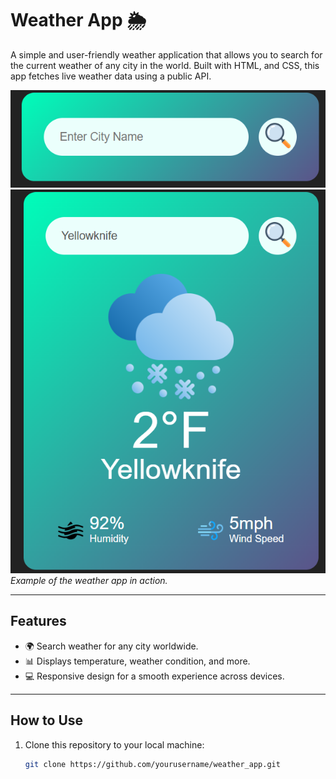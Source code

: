 # Weather App 🌦️

A simple and user-friendly weather application that allows you to search for the current weather of any city in the world. Built with HTML, and CSS, this app fetches live weather data using a public API.

![Weather App Screenshot](images/search_bar.png)  
![Weather App Screenshot](images/search_example.png)  
*Example of the weather app in action.*

---

## Features
- 🌍 Search weather for any city worldwide.
- 📊 Displays temperature, weather condition, and more.
- 💻 Responsive design for a smooth experience across devices.

---

## How to Use
1. Clone this repository to your local machine:
   ```bash
   git clone https://github.com/yourusername/weather_app.git
